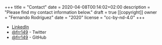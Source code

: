 +++
title = "Contact"
date = 2020-04-08T00:14:02+02:00
description = "Please find my contact information below."
draft = true
[[copyright]]
  owner = "Fernando Rodríguez"
  date = "2020"
  license = "cc-by-nd-4.0"
+++

- [LinkedIn](https://www.linkedin.com/in/frr149/)
- [@frr149](https://twitter.com/frr149) - Twitter
- [@frr149](https://github.com/frr149) - GitHub